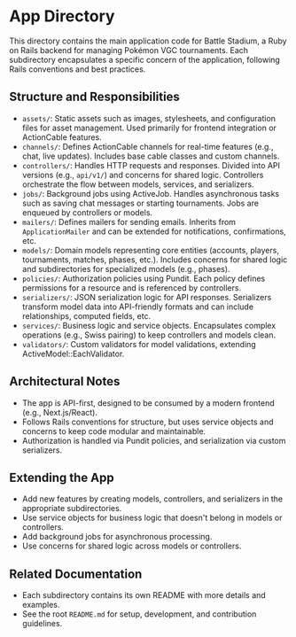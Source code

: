 # App Directory

This directory contains the main application code for Battle Stadium, a Ruby on Rails backend for managing Pokémon VGC tournaments. Each subdirectory encapsulates a specific concern of the application, following Rails conventions and best practices.

## Structure and Responsibilities
- `assets/`: Static assets such as images, stylesheets, and configuration files for asset management. Used primarily for frontend integration or ActionCable features.
- `channels/`: Defines ActionCable channels for real-time features (e.g., chat, live updates). Includes base cable classes and custom channels.
- `controllers/`: Handles HTTP requests and responses. Divided into API versions (e.g., `api/v1/`) and concerns for shared logic. Controllers orchestrate the flow between models, services, and serializers.
- `jobs/`: Background jobs using ActiveJob. Handles asynchronous tasks such as saving chat messages or starting tournaments. Jobs are enqueued by controllers or models.
- `mailers/`: Defines mailers for sending emails. Inherits from `ApplicationMailer` and can be extended for notifications, confirmations, etc.
- `models/`: Domain models representing core entities (accounts, players, tournaments, matches, phases, etc.). Includes concerns for shared logic and subdirectories for specialized models (e.g., phases).
- `policies/`: Authorization policies using Pundit. Each policy defines permissions for a resource and is referenced by controllers.
- `serializers/`: JSON serialization logic for API responses. Serializers transform model data into API-friendly formats and can include relationships, computed fields, etc.
- `services/`: Business logic and service objects. Encapsulates complex operations (e.g., Swiss pairing) to keep controllers and models clean.
- `validators/`: Custom validators for model validations, extending ActiveModel::EachValidator.

## Architectural Notes
- The app is API-first, designed to be consumed by a modern frontend (e.g., Next.js/React).
- Follows Rails conventions for structure, but uses service objects and concerns to keep code modular and maintainable.
- Authorization is handled via Pundit policies, and serialization via custom serializers.

## Extending the App
- Add new features by creating models, controllers, and serializers in the appropriate subdirectories.
- Use service objects for business logic that doesn't belong in models or controllers.
- Add background jobs for asynchronous processing.
- Use concerns for shared logic across models or controllers.

## Related Documentation
- Each subdirectory contains its own README with more details and examples.
- See the root `README.md` for setup, development, and contribution guidelines. 
